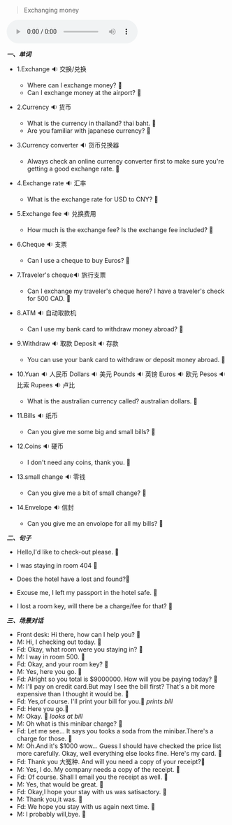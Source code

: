 
> Exchanging money

<audio controls="controls">
  <source src="https://file.cdn.shafish.cn/english/9-%E6%8D%A2%E5%A4%96%E6%B1%87.mp3" type="audio/mpeg">
Your browser does not support the audio element.
</audio>

***一、单词***

- 1.<span id="english">Exchange <span class="point">:sound:</span></span> 交换/兑换

    - <span id="english">Where can I exchange money? <span class="point">:speech_balloon:</span></span>
    - <span id="english">Can I exchange money at the airport? <span class="point">:speech_balloon:</span></span>

- 2.<span id="english">Currency <span class="point">:sound:</span></span> 货币

    - <span id="english">What is the currency in thailand? thai baht. <span class="point">:speech_balloon:</span></span>
    - <span id="english">Are you familiar with japanese currency? <span class="point">:speech_balloon:</span></span>

- 3.<span id="english">Currency converter <span class="point">:sound:</span></span> 货币兑换器

    - <span id="english">Always check an online currency converter first to make sure you're getting a good exchange rate. <span class="point">:speech_balloon:</span></span>

- 4.<span id="english">Exchange rate <span class="point">:sound:</span></span> 汇率

    -  <span id="english">What is the exchange rate for USD to CNY? <span class="point">:speech_balloon:</span></span>

- 5.<span id="english">Exchange fee <span class="point">:sound:</span></span> 兑换费用

    - <span id="english">How much is the exchange fee? Is the exchange fee included? <span class="point">:speech_balloon:</span></span>

- 6.<span id="english">Cheque <span class="point">:sound:</span></span> 支票

    - <span id="english">Can I use a cheque to buy Euros? <span class="point">:speech_balloon:</span></span>

- 7.<span id="english">Traveler's cheque<span class="point">:sound:</span></span> 旅行支票

    - <span id="english">Can I exchange my traveler's cheque here? I have a traveler's check for 500 CAD. <span class="point">:speech_balloon:</span></span>

- 8.<span id="english">ATM <span class="point">:sound:</span></span> 自动取款机

    - <span id="english">Can I use my bank card to withdraw money abroad? <span class="point">:speech_balloon:</span></span>

- 9.<span id="english">Withdraw <span class="point">:sound:</span></span> 取款 <span id="english">Deposit <span class="point">:sound:</span></span> 存款

    - <span id="english">You can use your bank card to withdraw or deposit money abroad. <span class="point">:speech_balloon:</span></span>

- 10.<span id="english">Yuan <span class="point">:sound:</span></span> 人民币
<span id="english">Dollars <span class="point">:sound:</span></span> 美元
<span id="english">Pounds <span class="point">:sound:</span></span> 英镑
<span id="english">Euros <span class="point">:sound:</span></span> 欧元
<span id="english">Pesos <span class="point">:sound:</span></span> 比索
<span id="english">Rupees <span class="point">:sound:</span></span> 卢比

    - <span id="english">What is the australian currency called? australian dollars. <span class="point">:speech_balloon:</span></span>

- 11.<span id="english">Bills <span class="point">:sound:</span></span> 纸币

    - <span id="english">Can you give me some big and small bills? <span class="point">:speech_balloon:</span></span>

- 12.<span id="english">Coins <span class="point">:sound:</span></span> 硬币

    - <span id="english">I don't need any coins, thank you. <span class="point">:speech_balloon:</span></span>

- 13.<span id="english">small change <span class="point">:sound:</span></span> 零钱

    - <span id="english">Can you give me a bit of small change? <span class="point">:speech_balloon:</span></span>

- 14.<span id="english">Envelope <span class="point">:sound:</span></span> 信封

    - <span id="english">Can you give me an envolope for all my bills? <span class="point">:speech_balloon:</span></span>

***二、句子***

- <span id="english">Hello,I'd like to check-out please. <span class="point">:speech_balloon:</span></span> 

- <span id="english">I was staying in room 404 <span class="point">:speech_balloon:</span></span> 

- <span id="english">Does the hotel have a lost and found?<span class="point">:speech_balloon:</span></span> 

- <span id="english">Excuse me, I left my passport in the hotel safe. <span class="point">:speech_balloon:</span></span> 

- <span id="english">I lost a room key, will there be a charge/fee for that? <span class="point">:speech_balloon:</span></span>

***三、场景对话***

- Front desk: <span id="english">Hi there, how can I help you? <span class="point">:speech_balloon:</span></span> 
- M: <span id="english">Hi, I checking out today. <span class="point">:speech_balloon:</span></span> 
- Fd: <span id="english">Okay, what room were you staying in? <span class="point">:speech_balloon:</span></span> 
- M: <span id="english">I way in room 500. <span class="point">:speech_balloon:</span></span> 
- Fd: <span id="english">Okay, and your room key? <span class="point">:speech_balloon:</span></span> 
- M: <span id="english">Yes, here you go. <span class="point">:speech_balloon:</span></span> 
- Fd: <span id="english">Alright so you total is $9000000. How will you be paying today? <span class="point">:speech_balloon:</span></span> 
- M: <span id="english">I'll pay on credit card.But may I see the bill first? That's a bit more expensive than I thought it would be. <span class="point">:speech_balloon:</span></span> 
- Fd: <span id="english">Yes,of course. I'll print your bill for you.<span class="point">:speech_balloon:</span></span>
*prints bill*
- Fd: <span id="english">Here you go.<span class="point">:speech_balloon:</span></span>
- M: <span id="english">Okay. <span class="point">:speech_balloon:</span></span> 
*looks at bill*
- M: <span id="english">Oh what is this minibar charge? <span class="point">:speech_balloon:</span></span> 
- Fd: <span id="english">Let me see... It says you tooks a soda from the minibar.There's a charge for those. <span class="point">:speech_balloon:</span></span> 
- M: <span id="english">Oh.And it's $1000 wow... Guess I should have checked the price list more carefully. Okay, well everything else looks fine. Here's my card. <span class="point">:speech_balloon:</span></span> 
- Fd: <span id="english">Thank you 大冤种. And will you need a copy of your receipt?<span class="point">:speech_balloon:</span></span> 
- M: <span id="english">Yes, I do. My company needs a copy of the receipt. <span class="point">:speech_balloon:</span></span> 
- Fd: <span id="english">Of course. Shall I email you the receipt as well. <span class="point">:speech_balloon:</span></span> 
- M: <span id="english">Yes, that would be great. <span class="point">:speech_balloon:</span></span> 
- Fd: <span id="english">Okay,I hope your stay with us was satisactory. <span class="point">:speech_balloon:</span></span> 
- M: <span id="english">Thank you,it was. <span class="point">:speech_balloon:</span></span> 
- Fd: <span id="english">We hope you stay with us again next time. <span class="point">:speech_balloon:</span></span> 
- M: <span id="english">I probably will,bye. <span class="point">:speech_balloon:</span></span> 

